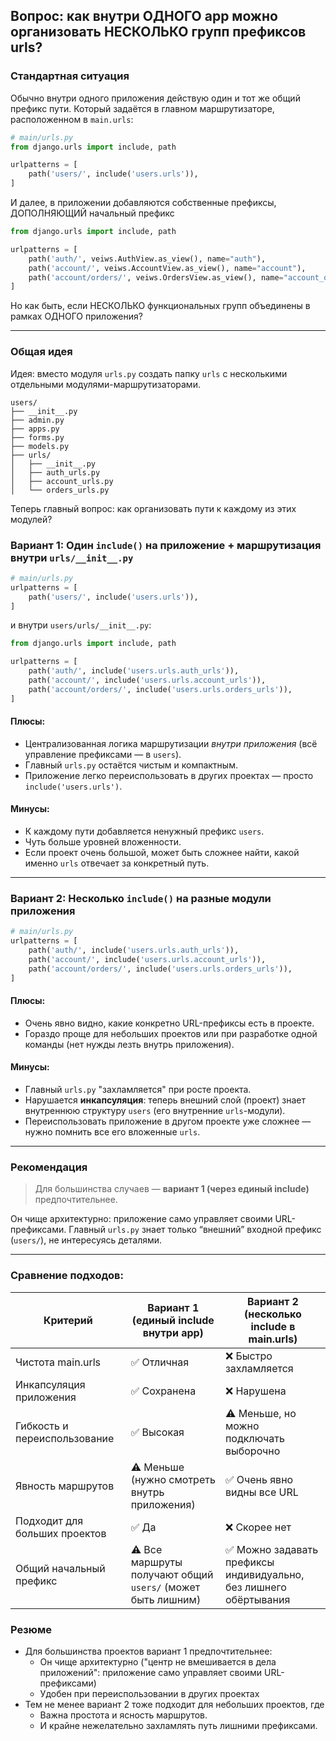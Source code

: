 ## Вопрос: как внутри ОДНОГО app можно организовать НЕСКОЛЬКО групп префиксов urls?

### Стандартная ситуация

Обычно внутри одного приложения действую один и тот же общий префикс пути.
Который задаётся в главном маршрутизаторе, расположенном в `main.urls`:

```python
# main/urls.py
from django.urls import include, path

urlpatterns = [
    path('users/', include('users.urls')),
]
```
И далее, в приложении добавляются собственные префиксы, ДОПОЛНЯЮЩИЙ начальный префикс

```python
from django.urls import include, path

urlpatterns = [
    path('auth/', veiws.AuthView.as_view(), name="auth"),
    path('account/', veiws.AccountView.as_view(), name="account"),
    path('account/orders/', veiws.OrdersView.as_view(), name="account_orders"),
]
```

Но как быть, если НЕСКОЛЬКО функциональных групп объединены в рамках ОДНОГО приложения?

---

### Общая идея

Идея: вместо модуля `urls.py` создать папку `urls` с несколькими отдельными модулями-маршрутизаторами.

```
users/
├── __init__.py
├── admin.py
├── apps.py
├── forms.py
├── models.py
├── urls/
│   ├── __init__.py
│   ├── auth_urls.py
│   ├── account_urls.py
│   └── orders_urls.py
```

Теперь главный вопрос: как организовать пути к каждому из этих модулей?


### Вариант 1: Один `include()` на приложение + маршрутизация внутри `urls/__init__.py`


```python
# main/urls.py
urlpatterns = [
    path('users/', include('users.urls')),
]
```

и внутри `users/urls/__init__.py`:

```python
from django.urls import include, path

urlpatterns = [
    path('auth/', include('users.urls.auth_urls')),
    path('account/', include('users.urls.account_urls')),
    path('account/orders/', include('users.urls.orders_urls')),
]
```

#### Плюсы:

* Централизованная логика маршрутизации *внутри приложения* (всё управление префиксами — в `users`).
* Главный `urls.py` остаётся чистым и компактным.
* Приложение легко переиспользовать в других проектах — просто `include('users.urls')`.

#### Минусы:

* К каждому пути добавляется ненужный префикс `users`.
* Чуть больше уровней вложенности.
* Если проект очень большой, может быть сложнее найти, какой именно `urls` отвечает за конкретный путь.

---

### Вариант 2: Несколько `include()` на разные модули приложения

```python
# main/urls.py
urlpatterns = [
    path('auth/', include('users.urls.auth_urls')),
    path('account/', include('users.urls.account_urls')),
    path('account/orders/', include('users.urls.orders_urls')),
]
```

#### Плюсы:

* Очень явно видно, какие конкретно URL-префиксы есть в проекте.
* Гораздо проще для небольших проектов или при разработке одной команды (нет нужды лезть внутрь приложения).

#### Минусы:

* Главный `urls.py` "захламляется" при росте проекта.
* Нарушается **инкапсуляция**: теперь внешний слой (проект) знает внутреннюю структуру `users` (его внутренние `urls`-модули).
* Переиспользовать приложение в другом проекте уже сложнее — нужно помнить все его вложенные `urls`.

---

### Рекомендация

> Для большинства случаев — **вариант 1 (через единый include)** предпочтительнее.

Он чище архитектурно: приложение само управляет своими URL-префиксами.
Главный `urls.py` знает только “внешний” входной префикс (`users/`), не интересуясь деталями.

---

### Сравнение подходов:

| Критерий                      | Вариант 1 (единый include внутри app)                          | Вариант 2 (несколько include в main.urls)                            |
| ----------------------------- |----------------------------------------------------------------|----------------------------------------------------------------------|
| Чистота main.urls             | ✅ Отличная                                                     | ❌ Быстро захламляется                                                |
| Инкапсуляция приложения       | ✅ Сохранена                                                    | ❌ Нарушена                                                           |
| Гибкость и переиспользование  | ✅ Высокая                                                      | ⚠️ Меньше, но можно подключать выборочно                             |
| Явность маршрутов             | ⚠️ Меньше (нужно смотреть внутрь приложения)                   | ✅ Очень явно видны все URL                                           |
| Подходит для больших проектов | ✅ Да                                                           | ❌ Скорее нет                                                         |
| Общий начальный префикс       | ⚠️ Все маршруты получают общий <br>`users/` (может быть лишним) | ✅ Можно задавать префиксы индивидуально, <br>без лишнего обёртывания |


### Резюме

* Для большинства проектов вариант 1 предпочтительнее:
  * Он чище архитектурно ("центр не вмешивается в дела приложений": приложение само управляет своими URL-префиксами)
  * Удобен при переиспользовании в других проектах
* Тем не менее вариант 2 тоже подходит для небольших проектов, где
  * Важна простота и ясность маршрутов.
  * И крайне нежелательно захламлять путь лишними префиксами.